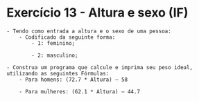 # Exercício 13 - Altura e sexo (IF)

    - Tendo como entrada a altura e o sexo de uma pessoa:
        - Codificado da seguinte forma: 
            - 1: feminino;
        
            - 2: masculino;
    
    - Construa um programa que calcule e imprima seu peso ideal, utilizando as seguintes Fórmulas:
        - Para homens: (72.7 * Altura) – 58
        
        - Para mulheres: (62.1 * Altura) – 44.7